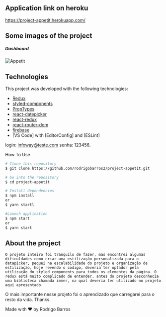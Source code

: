 ## Application link on heroku

https://project-appetit.herokuapp.com/

## Some images of the project

##### Dashboard

 <img alt="Appetit" src="https://res.cloudinary.com/defyqb1eo/image/upload/v1588903175/1_pug8gv.png" />
 
## Technologies

This project was developed with the following technologies:
-  [Redux](https://redux.js.org/)
-  [styled-components](https://www.styled-components.com/)
-  [PropTypes](https://github.com/facebook/prop-types)
- [react-datepicker](https://reactdatepicker.com/)
- [react-redux](https://redux.js.org/basics/usage-with-react)
- [react-router-dom](https://www.npmjs.com/package/react-router-dom)
- [firebase](https://firebase.google.com/)
-  [VS Code] with [EditorConfig] and [ESLint]

login: infoway@teste.com
senha: 123456.

How To Use

```bash
# Clone this repository
$ git clone https://github.com/rodrigobarros2/project-appetit.git

# Go into the repository
$ cd project-appetit

# Install dependencies
$ npm install
or
$ yarn startl

#Launch application
$ npm start
or
$ yarn start
```

## About the project
	O projeto inteiro foi tranquilo de fazer, mas encontrei algumas dificuldades como criar uma estilização personalizada para o datapicker, pequei na escalabilidade do projeto e organização de estilização, hoje revendo o código, deveria ter optador pela utilização do styled components para todos os elementos da página. O redux está muito complicado de entender, antes do projeto desconhecia uma biblioteca chamada immer, na qual deveria ter utilizado no projeto aqui apresentado.

O mais importante nesse projeto foi o aprendizado que carregarei para o resto da vida. Thanks.

Made with ♥ by Rodrigo Barros
